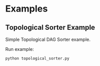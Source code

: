 # Examples

## Topological Sorter Example

Simple Topological DAG Sorter example.

Run example:

```bash
python topological_sorter.py
```